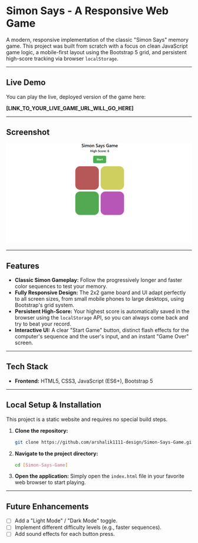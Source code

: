 # Simon Says - A Responsive Web Game

A modern, responsive implementation of the classic "Simon Says" memory game. This project was built from scratch with a focus on clean JavaScript game logic, a mobile-first layout using the Bootstrap 5 grid, and persistent high-score tracking via browser `localStorage`.

---

## Live Demo

You can play the live, deployed version of the game here:

**[LINK_TO_YOUR_LIVE_GAME_URL_WILL_GO_HERE]**

---

## Screenshot

![Simon Game Screenshot](./Simon-ScreenShot.png)

---

## Features

- **Classic Simon Gameplay:** Follow the progressively longer and faster color sequences to test your memory.
- **Fully Responsive Design:** The 2x2 game board and UI adapt perfectly to all screen sizes, from small mobile phones to large desktops, using Bootstrap's grid system.
- **Persistent High-Score:** Your highest score is automatically saved in the browser using the `localStorage` API, so you can always come back and try to beat your record.
- **Interactive UI:** A clear "Start Game" button, distinct flash effects for the computer's sequence and the user's input, and an instant "Game Over" screen.

---

## Tech Stack

- **Frontend:** HTML5, CSS3, JavaScript (ES6+), Bootstrap 5

---

## Local Setup & Installation

This project is a static website and requires no special build steps.

1.  **Clone the repository:**

    ```bash
    git clone https://github.com/arshalik1111-design/Simon-Says-Game.git
    ```

2.  **Navigate to the project directory:**

    ```bash
    cd [Simon-Says-Game]
    ```

3.  **Open the application:**
    Simply open the `index.html` file in your favorite web browser to start playing.

---

## Future Enhancements

- [ ] Add a "Light Mode" / "Dark Mode" toggle.
- [ ] Implement different difficulty levels (e.g., faster sequences).
- [ ] Add sound effects for each button press.
